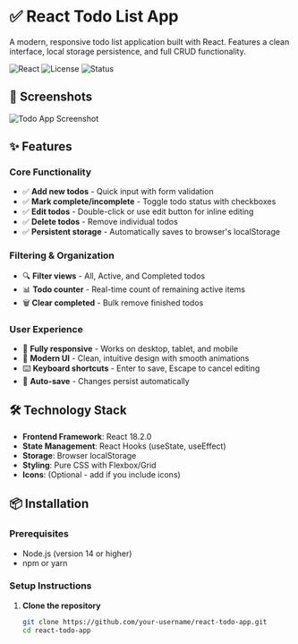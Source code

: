 # ✅ React Todo List App

A modern, responsive todo list application built with React. Features a clean interface, local storage persistence, and full CRUD functionality.

![React](https://img.shields.io/badge/React-18.2.0-blue)
![License](https://img.shields.io/badge/License-MIT-green)
![Status](https://img.shields.io/badge/Status-Active-brightgreen)

## 📸 Screenshots

![Todo App Screenshot](https://via.placeholder.com/800x400?text=Todo+App+Screenshot)


## ✨ Features

### Core Functionality
- ✅ **Add new todos** - Quick input with form validation
- ✅ **Mark complete/incomplete** - Toggle todo status with checkboxes
- ✅ **Edit todos** - Double-click or use edit button for inline editing
- ✅ **Delete todos** - Remove individual todos
- ✅ **Persistent storage** - Automatically saves to browser's localStorage

### Filtering & Organization
- 🔍 **Filter views** - All, Active, and Completed todos
- 📊 **Todo counter** - Real-time count of remaining active items
- 🗑️ **Clear completed** - Bulk remove finished todos

### User Experience
- 📱 **Fully responsive** - Works on desktop, tablet, and mobile
- 🎨 **Modern UI** - Clean, intuitive design with smooth animations
- ⌨️ **Keyboard shortcuts** - Enter to save, Escape to cancel editing
- 💾 **Auto-save** - Changes persist automatically

## 🛠️ Technology Stack

- **Frontend Framework**: React 18.2.0
- **State Management**: React Hooks (useState, useEffect)
- **Storage**: Browser localStorage
- **Styling**: Pure CSS with Flexbox/Grid
- **Icons**: (Optional - add if you include icons)

## 📦 Installation

### Prerequisites
- Node.js (version 14 or higher)
- npm or yarn

### Setup Instructions

1. **Clone the repository**
   ```bash
   git clone https://github.com/your-username/react-todo-app.git
   cd react-todo-app
